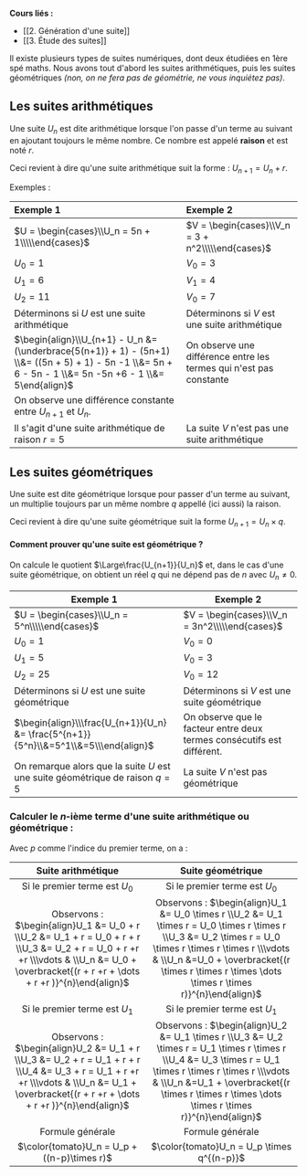 
**Cours liés :**
- [[2. Génération d'une suite]]
- [[3. Étude des suites]]

Il existe plusieurs types de suites numériques, dont deux étudiées en 1ère spé maths.
Nous avons tout d'abord les suites arithmétiques, puis les suites géométriques *(non, on ne fera pas de géométrie, ne vous inquiétez pas)*.

## Les suites arithmétiques 

Une suite $U_n$ est dite arithmétique lorsque l'on passe d'un terme au suivant en ajoutant toujours le même nombre. Ce nombre est appelé **raison** et est noté $r$.

Ceci revient à dire qu'une suite arithmétique suit la forme : $U_{n+1} = U_n + r$. 

Exemples : 

| Exemple 1                                                                                                                                     | Exemple 2                                         |
|:--------------------------------------------------------------------------------------------------------------------------------------------- |:------------------------------------------------- |
| $U = \begin{cases}\\U_n = 5n + 1\\\\\end{cases}$                                                                                              | $V = \begin{cases}\\V_n = 3 + n^2\\\\\end{cases}$ |
| $U_0 = 1$                                                                                                                                     | $V_0 = 3$                                         |
| $U_1 = 6$                                                                                                                                     | $V_1 = 4$                                         |
| $U_2 = 11$                                                                                                                                    | $V_0 = 7$                                         |
| Déterminons si $U$ est une suite arithmétique                                                                                                 | Déterminons si $V$ est une suite arithmétique     |
| $\begin{align}\\U_{n+1} - U_n &= (\underbrace{5(n+1)} + 1) - (5n+1) \\&= ((5n + 5) + 1) - 5n -1 \\&= 5n + 6 - 5n - 1 \\&= 5n -5n +6 - 1 \\&= 5\end{align}$ |On observe une différence entre les termes qui n'est pas constante|
| On observe une différence constante entre $U_{n+1}$ et $U_n$.                                                                                 |                                                   |
| Il s'agit d'une suite arithmétique de raison $r = 5$                                                                                                                                              |La suite $V$ n'est pas une suite arithmétique|

## Les suites géométriques

Une suite est dite géométrique lorsque pour passer d'un terme au suivant, un multiplie toujours par un même nombre $q$ appellé (ici aussi) la raison.

Ceci revient à dire qu'une suite géométrique suit la forme $U_{n+1} = U_n \times q$.

#### Comment prouver qu'une suite est géométrique ?

On calcule le quotient $\Large\frac{U_{n+1}}{U_n}$ et, dans le cas d'une suite géométrique, on obtient un réel $q$ qui ne dépend pas de $n$ avec $U_n \neq 0$.

| Exemple 1                                     | Exemple 2                                      |
| --------------------------------------------- | ---------------------------------------------- |
| $U = \begin{cases}\\U_n = 5^n\\\\\end{cases}$ | $V = \begin{cases}\\V_n = 3n^2\\\\\end{cases}$ |
| $U_0 = 1$                                     | $V_0 = 0$                                      |
| $U_1 = 5$                                     | $V_0 = 3$                                      |
| $U_2 = 25$                                    | $V_0 = 12$                                     |
| Déterminons si $U$ est une suite géométrique | Déterminons si $V$ est une suite géométrique  |
|$\begin{align}\\\frac{U_{n+1}}{U_n} &= \frac{5^{n+1}}{5^n}\\&=5^1\\&=5\\\end{align}$| On observe que le facteur entre deux termes consécutifs est différent.|
|On remarque alors que la suite $U$ est une suite géométrique de raison $q = 5$|La suite $V$ n'est pas géométrique|

### Calculer le $n$-ième terme d'une suite arithmétique ou géométrique :

Avec $p$ comme l'indice du premier terme, on a : 

| Suite arithmétique            | Suite géométrique             |
| :-----------------------------: | :-----------------------------: |
| Si le premier terme est $U_0$ | Si le premier terme est $U_0$ |
|Observons : $\begin{align}U_1 &= U_0 + r \\U_2 &= U_1 + r = U_0 + r + r \\U_3 &= U_2 + r = U_0 + r +r +r \\\vdots & \\U_n &= U_0 + \overbracket{(r + r +r + \dots + r +r )}^{n}\end{align}$|Observons : $\begin{align}U_1 &= U_0 \times r \\U_2 &= U_1 \times r = U_0 \times r \times r \\U_3 &= U_2 \times r = U_0 \times r \times r \times r \\\vdots & \\U_n &=U_0 + \overbracket{(r \times r \times r \times \dots \times r  \times r)}^{n}\end{align}$
| Si le premier terme est $U_1$ | Si le premier terme est $U_1$ |
|Observons : $\begin{align}U_2 &= U_1 + r \\U_3 &= U_2 + r = U_1 + r + r \\U_4 &= U_3 + r = U_1 + r +r +r \\\vdots & \\U_n &= U_1 + \overbracket{(r + r +r + \dots + r +r )}^{n}\end{align}$|Observons : $\begin{align}U_2 &= U_1 \times r \\U_3 &= U_2 \times r = U_1 \times r \times r \\U_4 &= U_3 \times r = U_1 \times r \times r \times r \\\vdots & \\U_n &=U_1 + \overbracket{(r \times r \times r \times \dots \times r  \times r)}^{n}\end{align}$|
| Formule générale              | Formule générale              |
| $\color{tomato}U_n = U_p + ((n-p)\times r)$|$\color{tomato}U_n = U_p \times q^{(n-p)}$|

